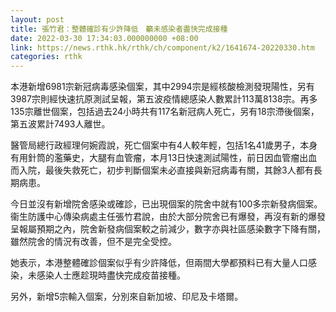 ```yaml
---
layout: post
title: 張竹君：整體確診有少許降低　籲未感染者盡快完成接種
date: 2022-03-30 17:34:03.000000000 +08:00
link: https://news.rthk.hk/rthk/ch/component/k2/1641674-20220330.htm
categories: rthk
---
```


本港新增6981宗新冠病毒感染個案，其中2994宗是經核酸檢測發現陽性，另有3987宗則經快速抗原測試呈報，第五波疫情總感染人數累計113萬8138宗。再多135宗離世個案，包括過去24小時共有117名新冠病人死亡，另有18宗滯後個案，第五波累計7493人離世。

醫管局總行政經理何婉霞說，死亡個案中有4人較年輕，包括1名41歲男子，本身有用針筒的濫藥史，大腿有血管瘤，本月13日快速測試陽性，前日因血管瘤出血而入院，最後失救死亡，初步判斷個案未必直接與新冠病毒有關，其餘3人都有長期病患。

今日並沒有新增院舍感染或確診，已出現個案的院舍中就有100多宗新發病個案。衞生防護中心傳染病處主任張竹君說，由於大部分院舍已有爆發，再沒有新的爆發呈報屬預期之內，院舍新發病個案較之前減少，數字亦與社區感染數字下降有關，雖然院舍的情況有改善，但不是完全受控。

她表示，本港整體確診個案似乎有少許降低，但兩間大學都預料已有大量人口感染，未感染人士應趁現時盡快完成疫苗接種。

另外，新增5宗輸入個案，分別來自新加坡、印尼及卡塔爾。
